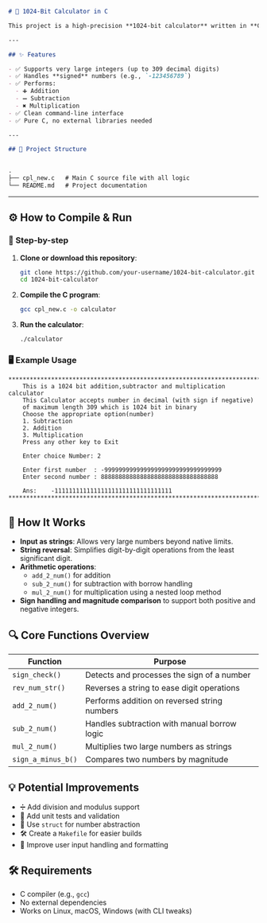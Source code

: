 ```markdown
# 🧮 1024-Bit Calculator in C

This project is a high-precision **1024-bit calculator** written in **C**, capable of performing **addition**, **subtraction**, and **multiplication** on signed decimal integers with up to **309 digits** ($\approx$ 1024 bits). It uses string manipulation to handle values far beyond the range of standard data types like `int` or `long long`.

---

## ✨ Features

- ✅ Supports very large integers (up to 309 decimal digits)
- ✅ Handles **signed** numbers (e.g., `-123456789`)
- ✅ Performs:
  - ➕ Addition
  - ➖ Subtraction
  - ✖️ Multiplication
- ✅ Clean command-line interface
- ✅ Pure C, no external libraries needed

---

## 📁 Project Structure


.
├── cpl_new.c   # Main C source file with all logic
└── README.md   # Project documentation
```

---

## ⚙️ How to Compile & Run

### 🔧 Step-by-step

1. **Clone or download this repository**:

   ```bash
   git clone https://github.com/your-username/1024-bit-calculator.git
   cd 1024-bit-calculator
   ```

2. **Compile the C program**:

   ```bash
   gcc cpl_new.c -o calculator
   ```

3. **Run the calculator**:

   ```bash
   ./calculator
   ```

### 🖥️ Example Usage

```
********************************************************************************
    This is a 1024 bit addition,subtractor and multiplication calculator
    This Calculator accepts number in decimal (with sign if negative)
    of maximum length 309 which is 1024 bit in binary
    Choose the appropriate option(number)
    1. Subtraction
    2. Addition
    3. Multiplication
    Press any other key to Exit

    Enter choice Number: 2

    Enter first number  : -999999999999999999999999999999999
    Enter second number : 888888888888888888888888888888888

    Ans:    -111111111111111111111111111111111
********************************************************************************
```

## 🧠 How It Works

- **Input as strings**: Allows very large numbers beyond native limits.
- **String reversal**: Simplifies digit-by-digit operations from the least significant digit.
- **Arithmetic operations**:
  - `add_2_num()` for addition
  - `sub_2_num()` for subtraction with borrow handling
  - `mul_2_num()` for multiplication using a nested loop method
- **Sign handling and magnitude comparison** to support both positive and negative integers.

## 🔍 Core Functions Overview

| Function         | Purpose                                              |
|------------------|------------------------------------------------------|
| `sign_check()`   | Detects and processes the sign of a number           |
| `rev_num_str()`  | Reverses a string to ease digit operations          |
| `add_2_num()`    | Performs addition on reversed string numbers        |
| `sub_2_num()`    | Handles subtraction with manual borrow logic         |
| `mul_2_num()`    | Multiplies two large numbers as strings             |
| `sign_a_minus_b()`| Compares two numbers by magnitude                   |

## 💡 Potential Improvements

- ➗ Add division and modulus support
- 🧪 Add unit tests and validation
- 🧱 Use `struct` for number abstraction
- 🛠️ Create a `Makefile` for easier builds
- 🧼 Improve user input handling and formatting

## 🛠 Requirements

- C compiler (e.g., `gcc`)
- No external dependencies
- Works on Linux, macOS, Windows (with CLI tweaks)
```
